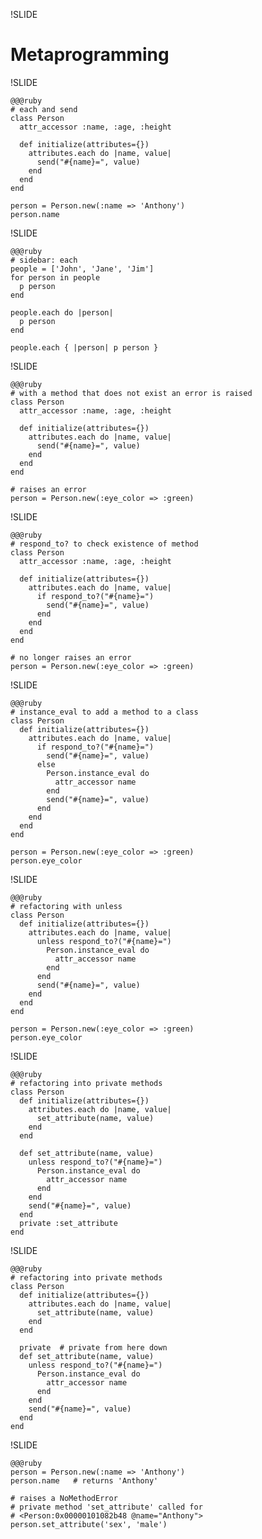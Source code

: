 !SLIDE

# Metaprogramming #

!SLIDE

    @@@ruby
    # each and send
    class Person
      attr_accessor :name, :age, :height

      def initialize(attributes={})
        attributes.each do |name, value|
          send("#{name}=", value)
        end
      end
    end

    person = Person.new(:name => 'Anthony')
    person.name

!SLIDE 

    @@@ruby
    # sidebar: each
    people = ['John', 'Jane', 'Jim']
    for person in people
      p person
    end

    people.each do |person|
      p person
    end

    people.each { |person| p person }

!SLIDE 

    @@@ruby
    # with a method that does not exist an error is raised
    class Person
      attr_accessor :name, :age, :height

      def initialize(attributes={})
        attributes.each do |name, value|
          send("#{name}=", value)
        end
      end
    end

    # raises an error
    person = Person.new(:eye_color => :green)

!SLIDE

    @@@ruby
    # respond_to? to check existence of method
    class Person
      attr_accessor :name, :age, :height

      def initialize(attributes={})
        attributes.each do |name, value|
          if respond_to?("#{name}=")
            send("#{name}=", value)
          end
        end
      end
    end

    # no longer raises an error
    person = Person.new(:eye_color => :green)

!SLIDE

    @@@ruby
    # instance_eval to add a method to a class
    class Person
      def initialize(attributes={})
        attributes.each do |name, value|
          if respond_to?("#{name}=")
            send("#{name}=", value)
          else
            Person.instance_eval do
              attr_accessor name
            end
            send("#{name}=", value)
          end
        end
      end
    end

    person = Person.new(:eye_color => :green)
    person.eye_color

!SLIDE

    @@@ruby
    # refactoring with unless
    class Person
      def initialize(attributes={})
        attributes.each do |name, value|
          unless respond_to?("#{name}=")
            Person.instance_eval do
              attr_accessor name
            end
          end
          send("#{name}=", value)
        end
      end
    end

    person = Person.new(:eye_color => :green)
    person.eye_color

!SLIDE

    @@@ruby
    # refactoring into private methods
    class Person
      def initialize(attributes={})
        attributes.each do |name, value|
          set_attribute(name, value)
        end
      end

      def set_attribute(name, value)
        unless respond_to?("#{name}=")
          Person.instance_eval do
            attr_accessor name
          end
        end
        send("#{name}=", value)
      end
      private :set_attribute
    end

!SLIDE

    @@@ruby
    # refactoring into private methods
    class Person
      def initialize(attributes={})
        attributes.each do |name, value|
          set_attribute(name, value)
        end
      end
      
      private  # private from here down
      def set_attribute(name, value)
        unless respond_to?("#{name}=")
          Person.instance_eval do
            attr_accessor name
          end
        end
        send("#{name}=", value)
      end
    end

!SLIDE

    @@@ruby
    person = Person.new(:name => 'Anthony')
    person.name   # returns 'Anthony'

    # raises a NoMethodError
    # private method 'set_attribute' called for
    # <Person:0x00000101082b48 @name="Anthony">
    person.set_attribute('sex', 'male')
    

